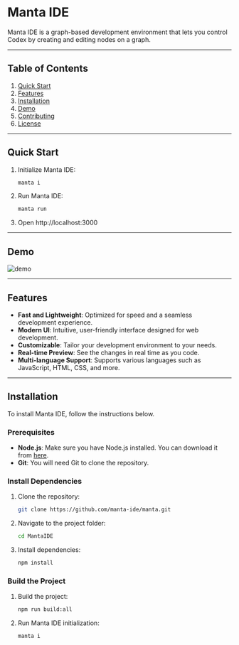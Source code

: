 # Manta IDE

Manta IDE is a graph-based development environment that lets you control Codex by creating and editing nodes on a graph. 

---

## Table of Contents

1. [Quick Start](#quick-start)
2. [Features](#features)
3. [Installation](#installation)
4. [Demo](#demo)
5. [Contributing](#contributing)
6. [License](#license)

---
## Quick Start

1. Initialize Manta IDE:
   ```bash
   manta i

2. Run Manta IDE:
   ```bash
   manta run

3. Open http://localhost:3000
---

## Demo

![demo](assets/demo.gif)

---

## Features

- **Fast and Lightweight**: Optimized for speed and a seamless development experience.
- **Modern UI**: Intuitive, user-friendly interface designed for web development.
- **Customizable**: Tailor your development environment to your needs.
- **Real-time Preview**: See the changes in real time as you code.
- **Multi-language Support**: Supports various languages such as JavaScript, HTML, CSS, and more.

---

## Installation

To install Manta IDE, follow the instructions below.

### Prerequisites

- **Node.js**: Make sure you have Node.js installed. You can download it from [here](https://nodejs.org/).
- **Git**: You will need Git to clone the repository.

### Install Dependencies

1. Clone the repository:

   ```bash
   git clone https://github.com/manta-ide/manta.git

2. Navigate to the project folder:

   ```bash
   cd MantaIDE
   
3. Install dependencies:

   ```bash
   npm install

### Build the Project

1. Build the project:

   ```bash
   npm run build:all

2. Run Manta IDE initialization:

   ```bash
   manta i
